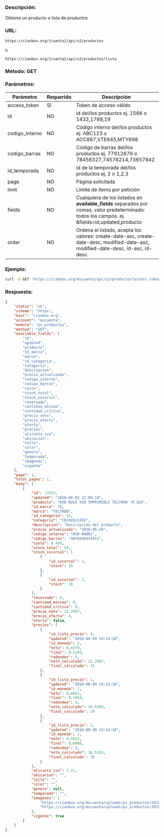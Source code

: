 ### Descripción:

Obtiene un producto o lista de productos

### URL:

`https://cianbox.org/{cuenta}/api/v2/productos`

o

`https://cianbox.org/{cuenta}/api/v2/productos/lista`

### Método: GET

### Parámetros:

|Parámetro     |Requerido |Descripción                                   |
|--------------|----------|----------------------------------------------|
|access_token  |SI        |Token de acceso válido                        |
|id            |NO        |id del/los productos ej. 1566 o 1433,1788,19  |
|codigo_interno|NO        |Código interno del/los productos ej. ABC123 o ACC887,VTE645,MTY698|
|codigo_barras |NO        |Código de barras del/los productos ej. 77912879 o 78456327,74578214,73657842|
|id_temporada  |NO        |id de la temporada del/los productos ej. 2 o 1,2,3|
|page          |NO        |Página solicitada                             |
|limit         |NO        |Límite de ítems por petición                  |
|fields        |NO        |Cualquiera de los listados en **available_fields** separados por comas, valor predeterminado: todos los campos. ej. &fields=id,updated,producto|
|order         |NO        |Ordena el listado, acepta los valores: create-date-asc, create-date-desc, modified-date-asc, modified-date-desc, id-asc, id-desc|


### Ejemplo:
```bash
curl -X GET 'https://cianbox.org/micuenta/api/v2/productos?access_token=CBX_AT-TcIHdWOvdpIMNsXG...'
```
### Respuesta:

```json
{
    "status": "ok",
    "scheme": "https",
    "host": "cianbox.org",
    "account": "micuenta",
    "module": "pv_productos",
    "method": "GET",
    "available_fields": [
        "id",
        "updated",
        "producto",
        "id_marca",
        "marca",
        "id_categoria",
        "categoria",
        "descripcion",
        "precio_actualizado",
        "codigo_interno",
        "codigo_barras",
        "costo",
        "stock_total",
        "stock_sucursal",
        "reservado",
        "cantidad_minima",
        "cantidad_critica",
        "precio_neto",
        "precio_oferta",
        "oferta",
        "precios",
        "alicuota_iva",
        "ubicacion",
        "talle",
        "color",
        "genero",
        "temporada",
        "imagenes",
        "vigente"
    ],
    "page": 1,
    "total_pages": 1,
    "body": [
        {
            "id": 17533,
            "updated": "2018-08-02 22:06:19",
            "producto": "DVD BULK X50 IMPRIMIBLE TELTRON -R 16X",
            "id_marca": 70,
            "marca": "TELTRON",
            "id_categoria": 15,
            "categoria": "CD/DVD/CASE",
            "descripcion": "Descripción del producto",
            "precio_actualizado": "2018-05-20",
            "codigo_interno": "DVD-00001",
            "codigo_barras": "9876546543553",
            "costo": 8.456,
            "stock_total": 50,
            "stock_sucursal": [
                {
                    "id_sucursal": 1,
                    "stock": 30
                },
                {
                    "id_sucursal": 2,
                    "stock": 20
                }
            ],
            "reservado": 0,
            "cantidad_minima": 0,
            "cantidad_critica": 0,
            "precio_neto": 12.3967,
            "precio_oferta": 0,
            "oferta": false,
            "precios": [
                {
                    "id_lista_precio": 0,
                    "updated": "2018-08-09 19:14:16",
                    "id_moneda": 2,
                    "neto": 0.4379,
                    "final": 0.5299,
                    "redondeo": 5,
                    "neto_calculado": 12.3967,
                    "final_calculado": 15
                },
                {
                    "id_lista_precio": 1,
                    "updated": "2018-08-09 19:14:16",
                    "id_moneda": 2,
                    "neto": 0.4681,
                    "final": 0.5664,
                    "redondeo": 5,
                    "neto_calculado": 16.5289,
                    "final_calculado": 20
                },
                {
                    "id_lista_precio": 2,
                    "updated": "2018-08-09 19:14:16",
                    "id_moneda": 2,
                    "neto": 0.5013,
                    "final": 0.6066,
                    "redondeo": 5,
                    "neto_calculado": 16.5289,
                    "final_calculado": 20
                }
            ],
            "alicuota_iva": 1.21,
            "ubicacion": "",
            "talle": "",
            "color": "",
            "genero": null,
            "temporada": "",
            "imagenes": [
                "https://cianbox.org/micuenta/uploads/pv_productos/2018/08/1534977203f036a7ff4bbf5fa28c5a74f382ae61fa.jpg",
                "https://cianbox.org/micuenta/uploads/pv_productos/2018/08/1534977362a807ca81acdd483d2dcd9247a54db4f6.png"
            ],
            "vigente": true
        }
    ]
}
```
